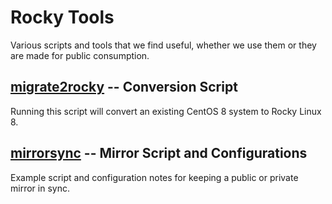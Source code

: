 Rocky Tools
===========

Various scripts and tools that we find useful, whether we use them or they are
made for public consumption.

## [migrate2rocky](./migrate2rocky/) -- Conversion Script

Running this script will convert an existing CentOS 8 system to Rocky Linux 8.

## [mirrorsync](./mirror/) -- Mirror Script and Configurations

Example script and configuration notes for keeping a public or private mirror in sync.

